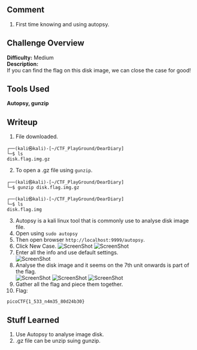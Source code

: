 ## Comment  
1. First time knowing and using autopsy. 

## Challenge Overview  
**Difficulty:** Medium  
**Description:**  
If you can find the flag on this disk image, we can close the case for good!
## Tools Used  
**Autopsy, gunzip**  

## Writeup  
1. File downloaded.
```
┌──(kali㉿kali)-[~/CTF_PlayGround/DearDiary]
└─$ ls
disk.flag.img.gz
```
2. To open a .gz file using ```gunzip```.
```
┌──(kali㉿kali)-[~/CTF_PlayGround/DearDiary]
└─$ gunzip disk.flag.img.gz
                                                                                                                                 
┌──(kali㉿kali)-[~/CTF_PlayGround/DearDiary]
└─$ ls
disk.flag.img
```
3. Autopsy is a kali linux tool that is commonly use to analyse disk image file.
4. Open using ```sudo autopsy```
5. Then open browser ```http://localhost:9999/autopsy```.
6. Click New Case.
![ScreenShot](https://imgur.com/GdTVZXe.png)
![ScreenShot](https://imgur.com/FelNAIp.png)
7. Enter all the info and use default settings.  
![ScreenShot](https://imgur.com/9AiQMzt.png)
8. Analyse the disk image and it seems on the 7th unit onwards is part of the flag.  
![ScreenShot](https://imgur.com/TbeSfAP.png)
![ScreenShot](https://imgur.com/oukCX9q.png)
![ScreenShot](https://imgur.com/EIifAbd.png)
9. Gather all the flag and piece them together.
10. Flag:
```
picoCTF{1_533_n4m35_80d24b30}
```

## Stuff Learned  
1. Use Autopsy to analyse image disk.  
2. .gz file can be unzip suing gunzip.  







